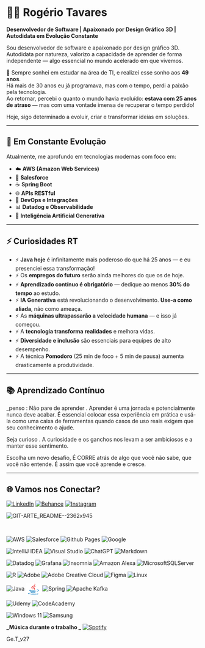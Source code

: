 # 👨‍💻 Rogério Tavares

**Desenvolvedor de Software | Apaixonado por Design Gráfico 3D | Autodidata em Evolução Constante**

Sou desenvolvedor de software e apaixonado por design gráfico 3D.  
Autodidata por natureza, valorizo a capacidade de aprender de forma independente — algo essencial no mundo acelerado em que vivemos.

🎯 Sempre sonhei em estudar na área de TI, e realizei esse sonho aos **49 anos**.  
Há mais de 30 anos eu já programava, mas com o tempo, perdi a paixão pela tecnologia.  
Ao retornar, percebi o quanto o mundo havia evoluído: **estava com 25 anos de atraso** — mas com uma vontade imensa de recuperar o tempo perdido!

Hoje, sigo determinado a evoluir, criar e transformar ideias em soluções.

---

## 🚀 Em Constante Evolução

Atualmente, me aprofundo em tecnologias modernas com foco em:

- ☁️ **AWS (Amazon Web Services)**
- 🧠 **Salesforce**
- ☕ **Spring Boot**
- 🌐 **APIs RESTful**
- 🔧 **DevOps e Integrações**
- 📊 **Datadog e Observabilidade**
- 🤖 **Inteligência Artificial Generativa**

---

## ⚡ Curiosidades RT 

- ⚡ **Java hoje** é infinitamente mais poderoso do que há 25 anos — e eu presenciei essa transformação!
- ⚡ Os **empregos do futuro** serão ainda melhores do que os de hoje.
- ⚡ **Aprendizado contínuo é obrigatório** — dedique ao menos **30% do tempo** ao estudo.
- ⚡ **IA Generativa** está revolucionando o desenvolvimento. **Use-a como aliada**, não como ameaça.
- ⚡ As **máquinas ultrapassarão a velocidade humana** — e isso já começou.
- ⚡ A **tecnologia transforma realidades** e melhora vidas.
- ⚡ **Diversidade e inclusão** são essenciais para equipes de alto desempenho.
- ⚡ A técnica **Pomodoro** (25 min de foco + 5 min de pausa) aumenta drasticamente a produtividade.

---
## 📚 Aprendizado Contínuo
_penso : 
Não pare de aprender . Aprender é uma jornada e potencialmente nunca deve acabar. É essencial colocar essa experiência em prática e usá-la como uma caixa de ferramentas quando casos de uso reais exigem que seu conhecimento o ajude.

Seja curioso . A curiosidade e os ganchos nos levam a ser ambiciosos e a manter esse sentimento.

Escolha um novo desafio, É CORRE atrás de algo que você não sabe, que você não entende. 
É assim que você aprende e cresce.

---
## 🌐 Vamos nos Conectar?


<a href="https://www.linkedin.com/in/rogtavares/" target="_blank"><img src="https://img.shields.io/badge/LinkedIn-0077B5?style=for-the-badge&logo=linkedin&logoColor=white" alt="LinkedIn"></a>
<a href="https://www.behance.net/getavares" target="_blank"><img src="https://img.shields.io/badge/Behance-1769ff?style=for-the-badge&logo=behance&logoColor=white" alt="Behance"></a>
<a href="https://instagram.com/rogtavares" target="_blank"><img src="https://img.shields.io/badge/-Instagram-%23E4405F?style=for-the-badge&logo=instagram&logoColor=white" alt="Instagram"></a>



</div>


![GIT-ARTE_README--2362x945](https://user-images.githubusercontent.com/91990479/229309927-6cc8681d-e593-452e-81f3-4fac91985d9f.jpg)


<div dir="auto"><br>



![AWS](https://img.shields.io/badge/AWS-%23FF9900.svg?style=for-the-badge&logo=amazon-aws&logoColor=white)
![Salesforce](https://img.shields.io/badge/Salesforce-00A1E0?style=for-the-badge&logo=Salesforce&logoColor=white)
![Github Pages](https://img.shields.io/badge/github%20pages-121013?style=for-the-badge&logo=github&logoColor=white)
![Google](https://img.shields.io/badge/Google_Cloud-4285F4?style=for-the-badge&logo=google-cloud&logoColor=white)

![IntelliJ IDEA](https://img.shields.io/badge/IntelliJIDEA-000000.svg?style=for-the-badge&logo=intellij-idea&logoColor=white)
![Visual Studio](https://img.shields.io/badge/Visual%20Studio-5C2D91.svg?style=for-the-badge&logo=visual-studio&logoColor=white)
![ChatGPT](https://img.shields.io/badge/chatGPT-74aa9c?style=for-the-badge&logo=openai&logoColor=white)
![Markdown](https://img.shields.io/badge/Markdown-000000?style=for-the-badge&logo=markdown&logoColor=white)

![Datadog](https://img.shields.io/badge/datadog-%23632CA6.svg?style=for-the-badge&logo=datadog&logoColor=white)
![Grafana](https://img.shields.io/badge/grafana-%23F46800.svg?style=for-the-badge&logo=grafana&logoColor=white)
![Insomnia](https://img.shields.io/badge/Insomnia-black?style=for-the-badge&logo=insomnia&logoColor=5849BE)
![Amazon Alexa](https://img.shields.io/badge/amazon%20alexa-52b5f7?style=for-the-badge&logo=amazon%20alexa&logoColor=white)
![MicrosoftSQLServer](https://img.shields.io/badge/Microsoft%20SQL%20Server-CC2927?style=for-the-badge&logo=microsoft%20sql%20server&logoColor=white)


![R](https://img.shields.io/badge/r-%23276DC3.svg?style=for-the-badge&logo=r&logoColor=white)
![Adobe](https://img.shields.io/badge/adobe-%23FF0000.svg?style=for-the-badge&logo=adobe&logoColor=white)
![Adobe Creative Cloud](https://img.shields.io/badge/Adobe%20Creative%20Cloud-DA1F26.svg?style=for-the-badge&logo=Adobe%20Creative%20Cloud&logoColor=white)
![Figma](https://img.shields.io/badge/figma-%23F24E1E.svg?style=for-the-badge&logo=figma&logoColor=white)
![Linux](https://img.shields.io/badge/Linux-FCC624?style=for-the-badge&logo=linux&logoColor=black)


![Java](https://img.shields.io/badge/java-%23ED8B00.svg?style=for-the-badge&logo=openjdk&logoColor=white)
<img align="center" alt="RT-Java" height="30" width="39" src="https://raw.githubusercontent.com/devicons/devicon/master/icons/java/java-original.svg">
![Spring](https://img.shields.io/badge/spring-%236DB33F.svg?style=for-the-badge&logo=spring&logoColor=white)
![Apache Kafka](https://img.shields.io/badge/Apache%20Kafka-000?style=for-the-badge&logo=apachekafka)


![Udemy](https://img.shields.io/badge/Udemy-A435F0?style=for-the-badge&logo=Udemy&logoColor=white)
![CodeAcademy](https://img.shields.io/badge/Codecademy-FFF0E5?style=for-the-badge&logo=codecademy&logoColor=303347)

![Windows 11](https://img.shields.io/badge/Windows%2011-%230079d5.svg?style=for-the-badge&logo=Windows%2011&logoColor=white)
![Samsung](https://img.shields.io/badge/Samsung-%231428A0.svg?style=for-the-badge&logo=samsung&logoColor=white)






**_Música durante o trabalho  _** 
<a href="https://open.spotify.com/playlist/0MTmIi3d0BqsWFr97VnEm2?si=a17b345188ed4358" target="_blank"><img src="https://img.shields.io/badge/Spotify-1ED760?style=for-the-badge&logo=spotify&logoColor=white" alt="Spotify"></a>



Ge.T_v27  